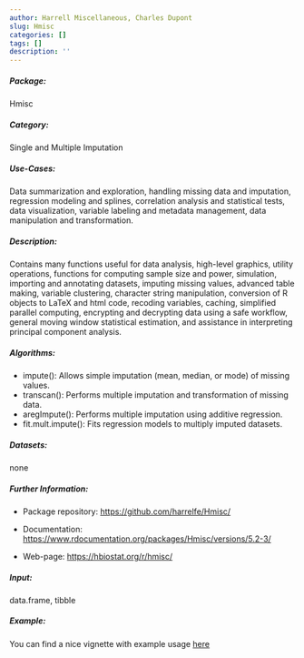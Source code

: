 ```yaml
---
author: Harrell Miscellaneous, Charles Dupont
slug: Hmisc
categories: []
tags: []
description: ''
---
```


##### Package: 
Hmisc

##### Category:
Single and Multiple Imputation

##### Use-Cases:
Data summarization and exploration, handling missing data and imputation, regression modeling and splines, correlation analysis and statistical tests, data visualization, variable labeling and metadata management, data manipulation and transformation.

##### Description:
Contains many functions useful for data analysis, high-level graphics, utility operations, functions for computing sample size and power, simulation, importing and annotating datasets, imputing missing values, advanced table making, variable clustering, character string manipulation, conversion of R objects to LaTeX and html code, recoding variables, caching, simplified parallel computing, encrypting and decrypting data using a safe workflow, general moving window statistical estimation, and assistance in interpreting principal component analysis.

##### Algorithms:
- impute(): Allows simple imputation (mean, median, or mode) of missing values.
- transcan(): Performs multiple imputation and transformation of missing data.
- aregImpute(): Performs multiple imputation using additive regression.
- fit.mult.impute(): Fits regression models to multiply imputed datasets.

##### Datasets:
none

##### Further Information:

- Package repository: https://github.com/harrelfe/Hmisc/

- Documentation: https://www.rdocumentation.org/packages/Hmisc/versions/5.2-3/

- Web-page: https://hbiostat.org/r/hmisc/

##### Input: 
data.frame, tibble

##### Example:

You can find a nice vignette with example usage [here](https://hbiostat.org/r/hmisc/examples)
